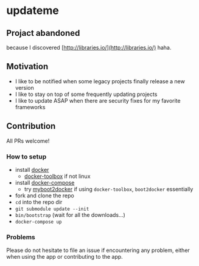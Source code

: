 # updateme

## Projact abandoned
because I discovered [http://libraries.io/](http://libraries.io/) haha.

## Motivation
- I like to be notified when some legacy projects finally release a new version
- I like to stay on top of some frequently updating projects
- I like to update ASAP when there are security fixes for my favorite frameworks

## Contribution
All PRs welcome!

### How to setup
- install [docker](https://docs.docker.com/v1.8/installation/)
    - [docker-toolbox](https://github.com/docker/toolbox/releases) if not linux
- install [docker-compose](https://github.com/docker/compose/releases)
    - try [myboot2docker](https://github.com/wharsojo/myboot2docker) if using `docker-toolbox`, `boot2docker` essentially
- fork and clone the repo
- `cd` into the repo dir
- `git submodule update --init`
- `bin/bootstrap` (wait for all the downloads...)
- `docker-compose up`

### Problems
Please do not hesitate to file an issue if encountering any problem, either when using the app or contributing to the app.
